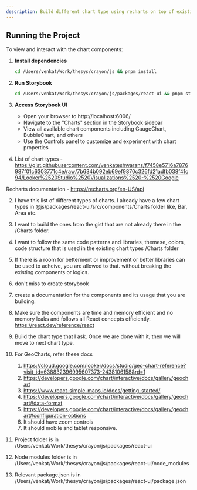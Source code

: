 ```yaml
---
description: Build different chart type using recharts on top of existing chart components
---
```


## Running the Project

To view and interact with the chart components:

1. **Install dependencies**
   ```bash
   cd /Users/venkat/Work/thesys/crayon/js && pnpm install
   ```

2. **Run Storybook**
   ```bash
   cd /Users/venkat/Work/thesys/crayon/js/packages/react-ui && pnpm storybook
   ```

3. **Access Storybook UI**
   - Open your browser to http://localhost:6006/
   - Navigate to the "Charts" section in the Storybook sidebar
   - View all available chart components including GaugeChart, BubbleChart, and others
   - Use the Controls panel to customize and experiment with chart properties

1. List of chart types -https://gist.githubusercontent.com/venkateshwarans/f7458e5716a7876987f01c6303771c4e/raw/7b634b092eb69ef9870c326fd21adfb038f41c94/Looker%2520Studio%2520Visualizations%2520-%2520Google

Recharts documentation - https://recharts.org/en-US/api

2. I have this list of different types of charts. I already have a few chart types in @js/packages/react-ui/src/components/Charts   folder like, Bar, Area etc. 

3. I want to build the ones from the gist that are not already there in the /Charts folder. 

4. I want to follow the same code patterns and libraries, themese, colors, code structure that is used in the existing chart types /Charts folder

5. If there is a room for betterment or improvement or better libraries can be used to acheive, you are allowed to that. without breaking the existing components or logics. 

6. don't miss to create storybook

7. create a documentation for the components and its usage that you are building. 

8. Make sure the components are time and memory efficient and no memory leaks and follows all React concepts efficiently. https://react.dev/reference/react

8. Build the chart type that I ask. Once we are done with it, then we will move to next chart type.

9. For GeoCharts, refer these docs
    1. https://cloud.google.com/looker/docs/studio/geo-chart-reference?visit_id=638832396995607373-2438106158&rd=1
    2. https://developers.google.com/chart/interactive/docs/gallery/geochart
    3. https://www.react-simple-maps.io/docs/getting-started/
    4. https://developers.google.com/chart/interactive/docs/gallery/geochart#data-format
    5. https://developers.google.com/chart/interactive/docs/gallery/geochart#configuration-options
    6. It should have zoom controls
    7. It should mobile and tablet responsive. 
10. Project folder is in /Users/venkat/Work/thesys/crayon/js/packages/react-ui
11. Node modules folder is in /Users/venkat/Work/thesys/crayon/js/packages/react-ui/node_modules
12. Relevant package.json is in /Users/venkat/Work/thesys/crayon/js/packages/react-ui/package.json